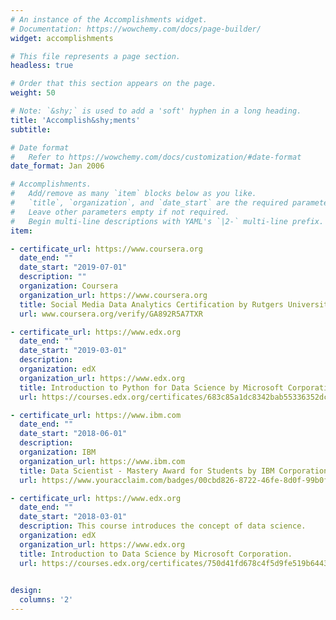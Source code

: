 ```yaml
---
# An instance of the Accomplishments widget.
# Documentation: https://wowchemy.com/docs/page-builder/
widget: accomplishments

# This file represents a page section.
headless: true

# Order that this section appears on the page.
weight: 50

# Note: `&shy;` is used to add a 'soft' hyphen in a long heading.
title: 'Accomplish&shy;ments'
subtitle:

# Date format
#   Refer to https://wowchemy.com/docs/customization/#date-format
date_format: Jan 2006

# Accomplishments.
#   Add/remove as many `item` blocks below as you like.
#   `title`, `organization`, and `date_start` are the required parameters.
#   Leave other parameters empty if not required.
#   Begin multi-line descriptions with YAML's `|2-` multi-line prefix.
item:

- certificate_url: https://www.coursera.org
  date_end: ""
  date_start: "2019-07-01"
  description: ""
  organization: Coursera
  organization_url: https://www.coursera.org
  title: Social Media Data Analytics Certification by Rutgers University
  url: www.coursera.org/verify/GA892R5A7TXR

- certificate_url: https://www.edx.org
  date_end: ""
  date_start: "2019-03-01"
  description: 
  organization: edX
  organization_url: https://www.edx.org
  title: Introduction to Python for Data Science by Microsoft Corporation.
  url: https://courses.edx.org/certificates/683c85a1dc8342bab55336352dcf290c

- certificate_url: https://www.ibm.com
  date_end: ""
  date_start: "2018-06-01"
  description: 
  organization: IBM
  organization_url: https://www.ibm.com
  title: Data Scientist - Mastery Award for Students by IBM Corporation.
  url: https://www.youracclaim.com/badges/00cbd826-8722-46fe-8d0f-99b0fcaaf7f7/public_url

- certificate_url: https://www.edx.org
  date_end: ""
  date_start: "2018-03-01"
  description: This course introduces the concept of data science. 
  organization: edX
  organization_url: https://www.edx.org
  title: Introduction to Data Science by Microsoft Corporation.
  url: https://courses.edx.org/certificates/750d41fd678c4f5d9fe519b64435171b

  
design:
  columns: '2' 
---
```

